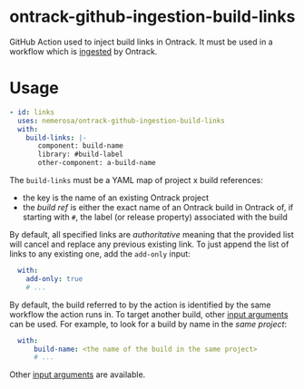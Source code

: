 ontrack-github-ingestion-build-links
====================================

GitHub Action used to inject build links in Ontrack. It must be used in a workflow which is [ingested](https://static.nemerosa.net/ontrack/release/latest/docs/doc/index.html#integration-github-ingestion) by Ontrack.

# Usage

```yaml
- id: links
  uses: nemerosa/ontrack-github-ingestion-build-links
  with:
    build-links: |-
       component: build-name
       library: #build-label
       other-component: a-build-name
```

The `build-links` must be a YAML map of project x build references:

* the key is the name of an existing Ontrack project
* the _build ref_ is either the exact name of an Ontrack build in Ontrack of, if starting with `#`, the label (or release property) associated with the build

By default, all specified links are _authoritative_ meaning that the provided list will cancel and replace any previous existing link. To just append the list of links to any existing one, add the `add-only` input:

```yaml
  with:
    add-only: true
    # ...
```

By default, the build referred to by the action is identified by the same workflow the action runs in. To target another build, other [input arguments](action.yml) can be used. For example, to look for a build by name in the _same project_:

```yaml
  with:
      build-name: <the name of the build in the same project>
      # ...
```

Other [input arguments](action.yml) are available.
